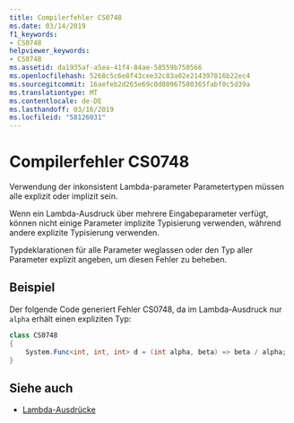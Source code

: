 ```yaml
---
title: Compilerfehler CS0748
ms.date: 03/14/2019
f1_keywords:
- CS0748
helpviewer_keywords:
- CS0748
ms.assetid: da1935af-a5ea-41f4-84ae-58559b750566
ms.openlocfilehash: 5268c5c6e8f43cee32c83a02e214397816b22ec4
ms.sourcegitcommit: 16aefeb2d265e69c0d80967580365fabf0c5d39a
ms.translationtype: MT
ms.contentlocale: de-DE
ms.lasthandoff: 03/16/2019
ms.locfileid: "58126031"
---
```

# <a name="compiler-error-cs0748"></a>Compilerfehler CS0748

Verwendung der inkonsistent Lambda-parameter Parametertypen müssen alle explizit oder implizit sein.
  
Wenn ein Lambda-Ausdruck über mehrere Eingabeparameter verfügt, können nicht einige Parameter implizite Typisierung verwenden, während andere explizite Typisierung verwenden.

Typdeklarationen für alle Parameter weglassen oder den Typ aller Parameter explizit angeben, um diesen Fehler zu beheben.
  
## <a name="example"></a>Beispiel

Der folgende Code generiert Fehler CS0748, da im Lambda-Ausdruck nur `alpha` erhält einen expliziten Typ:

```csharp
class CS0748  
{  
    System.Func<int, int, int> d = (int alpha, beta) => beta / alpha;
}  
```

## <a name="see-also"></a>Siehe auch

- [Lambda-Ausdrücke](../../csharp/programming-guide/statements-expressions-operators/lambda-expressions.md)
